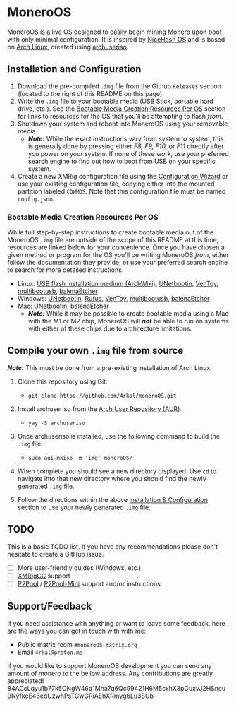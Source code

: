 # MoneroOS

MoneroOS is a live OS designed to easily begin mining <a href="getmonero.org">Monero</a> upon boot with only minimal configuration. It is inspired by <a href="https://www.nicehash.com/nhos-mining">NiceHash OS</a> and is based on <a href="https://archlinux.org">Arch Linux</a>, created using <a href="https://github.com/laurent85v/archuseriso">archuseriso</a>.

## Installation and Configuration

 1. Download the pre-compiled `.img` file from the Github `Releases` section (located to the right of this README on this page). 
 2. Write the `.img` file to your bootable media (USB Stick, portable hard drive, etc.). See the [Bootable Media Creation Resources Per OS](#bootable-media-creation-resources-per-os) section for links to resources for the OS that you'll be attempting to flash *from*.
 3. Shutdown your system and reboot into MoneroOS using your removable media.
    - ***Note:*** While the exact instructions vary from system to system, this is generally done by pressing either _F8, F9, F10,_ or _F11_ directly after you power on your system. If none of these work, use your preferred search engine to find out how to boot from USB on your specific system.  
 5. Create a new XMRig configuration file using the <a href="https://xmrig.com/wizard">Configuration Wizard</a> or use your existing configuration file, copying either into the mounted partition labeled `COWMOS`. Note that this configuration file must be named `config.json`. 

### Bootable Media Creation Resources Per OS

While full step-by-step instructions to create bootable media out of the MoneroOS `.img` file are outside of the scope of this README at this time, resources are linked below for your convenience. Once you have chosen a given method or program for the OS you'll be writing MoneroOS *from*, either follow the documentation they provide, or use your preferred search engine to search for more detailed instructions.  

 - Linux: <a href="https://wiki.archlinux.org/title/USB_flash_installation_medium#Using_basic_command_line_utilities">USB flash installation medium (ArchWiki)</a>, <a href="https://unetbootin.github.io/">UNetbootin</a>, <a href="https://www.ventoy.net/en/index.html">VenToy</a>, <a href="https://github.com/mbusb/multibootusb">multibootusb</a>, <a href="https://etcher.balena.io/">balenaEtcher</a>
 - Windows: <a href="https://unetbootin.github.io/">UNetbootin</a>, <a href="https://rufus.ie/en/">Rufus</a>, <a href="https://www.ventoy.net/en/index.html">VenToy</a>, <a href="https://github.com/mbusb/multibootusb">multibootusb</a>, <a href="https://etcher.balena.io/">balenaEtcher</a>
 - Mac: <a href="https://unetbootin.github.io/">UNetbootin</a>, <a href="https://etcher.balena.io/">balenaEtcher</a>
   - ***Note:*** While it may be possible to create bootable media using a Mac with the M1 or M2 chip, MoneroOS will ***not*** be able to run on systems with either of these chips due to architecture limitations. 

## Compile your own `.img` file from source

  ***Note:*** This must be done from a pre-existing installation of Arch Linux.

1. Clone this repository using Git:

    - `git clone https://github.com/4rkal/moneroOS.git`

2. Install archuseriso from the <a href="https://aur.archlinux.org/packages/archuseriso">Arch User Repository (AUR)</a>:

    - `yay -S archuseriso`

3. Once archuseriso is installed, use the following command to build the `.img` file:

    - `sudo aui-mkiso -m 'img' moneroOS/`

4. When complete you should see a new directory displayed. Use `cd` to navigate into that new directory where you should find the newly generated `.img` file. 

5. Follow the directions within the above [Installation & Configuration](#installation-and-configuration) section to use your newly generated `.img` file. 

## TODO
This is a basic TODO list. If you have any recommendations please don't hesitate to create a GitHub issue.
- [ ] More user-friendly guides (Windows, etc.)
- [ ] <a href="https://github.com/Bendr0id/xmrigCC">XMRigCC</a> support
- [ ] <a href="https://p2pool.io/#pool">P2Pool</a> / <a href="https://p2pool.io/mini/#pool">P2Pool-Mini</a> support and/or instructions

## Support/Feedback
If you need assistance with anything or want to leave some feedback, here are the ways you can get in touch with with me:
- Public matrix room `#moneroOS:matrix.org`
- Email `4rkal@proton.me`

If you would like to support MoneroOS development you can send any amount of monero to the bellow address. Any contributions are greatly appreciated!
84ACcLqyu1b77k5CNgW46q1Mha7q6Qc99421H6M5cxhX3pGuxvJ2HSncu9NyfkcE46edUzwhPsTCwGRiAEhXRmyg6Lu3SUb
